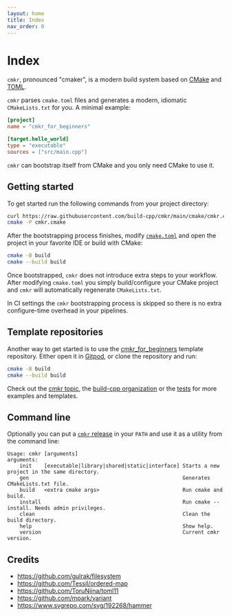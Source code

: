 ```yaml
---
layout: home
title: Index
nav_order: 0
---
```


# Index

`cmkr`, pronounced "cmaker", is a modern build system based on [CMake](https://cmake.org/) and [TOML](https://toml.io).

`cmkr` parses `cmake.toml` files and generates a modern, idiomatic `CMakeLists.txt` for you. A minimal example:

```toml
[project]
name = "cmkr_for_beginners"

[target.hello_world]
type = "executable"
sources = ["src/main.cpp"]
```

`cmkr` can bootstrap itself from CMake and you only need CMake to use it.

## Getting started

To get started run the following commands from your project directory:

```sh
curl https://raw.githubusercontent.com/build-cpp/cmkr/main/cmake/cmkr.cmake -o cmkr.cmake
cmake -P cmkr.cmake
```

After the bootstrapping process finishes, modify [`cmake.toml`](https://build-cpp.github.io/cmkr/cmake-toml) and open the project in your favorite IDE or build with CMake:

```sh
cmake -B build
cmake --build build
```

Once bootstrapped, `cmkr` does not introduce extra steps to your workflow. After modifying `cmake.toml` you simply build/configure your CMake project and `cmkr` will automatically regenerate `CMakeLists.txt`.

In CI settings the `cmkr` bootstrapping process is skipped so there is no extra configure-time overhead in your pipelines.

## Template repositories

Another way to get started is to use the [cmkr_for_beginners](https://github.com/build-cpp/cmkr_for_beginners) template repository. Either open it in [Gitpod](https://gitpod.io/#https://github.com/build-cpp/cmkr_for_beginners), or clone the repository and run:

```sh
cmake -B build
cmake --build build
```

Check out the [cmkr topic](https://github.com/topics/cmkr), the [build-cpp organization](https://github.com/build-cpp) or the [tests](https://github.com/build-cpp/cmkr/tree/main/tests) for more examples and templates.

## Command line

Optionally you can put a [`cmkr` release](https://github.com/build-cpp/cmkr/releases) in your `PATH` and use it as a utility from the command line:

```
Usage: cmkr [arguments]
arguments:
    init    [executable|library|shared|static|interface] Starts a new project in the same directory.
    gen                                                  Generates CMakeLists.txt file.
    build   <extra cmake args>                           Run cmake and build.
    install                                              Run cmake --install. Needs admin privileges.
    clean                                                Clean the build directory.
    help                                                 Show help.
    version                                              Current cmkr version.
```

## Credits

- https://github.com/gulrak/filesystem
- https://github.com/Tessil/ordered-map
- https://github.com/ToruNiina/toml11
- https://github.com/mpark/variant
- https://www.svgrepo.com/svg/192268/hammer
